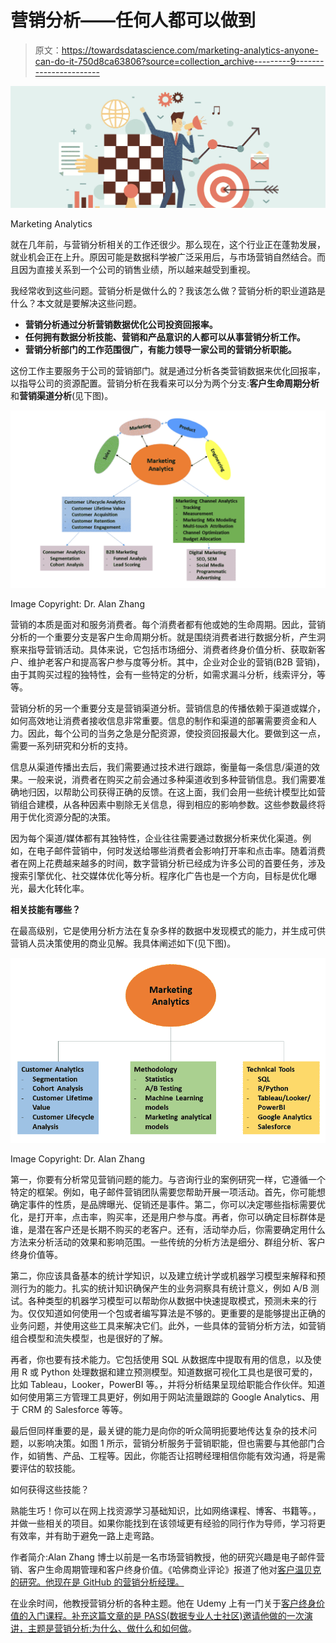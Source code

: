 # 营销分析——任何人都可以做到

> 原文：<https://towardsdatascience.com/marketing-analytics-anyone-can-do-it-750d8ca63806?source=collection_archive---------9----------------------->

![](img/b47210d2e226deb1e1c5620556bfa608.png)

Marketing Analytics

就在几年前，与营销分析相关的工作还很少。那么现在，这个行业正在蓬勃发展，就业机会正在上升。原因可能是数据科学被广泛采用后，与市场营销自然结合。而且因为直接关系到一个公司的销售业绩，所以越来越受到重视。

我经常收到这些问题。营销分析是做什么的？我该怎么做？营销分析的职业道路是什么？本文就是要解决这些问题。

*   **营销分析通过分析营销数据优化公司投资回报率。**
*   **任何拥有数据分析技能、营销和产品意识的人都可以从事营销分析工作。**
*   **营销分析部门的工作范围很广，有能力领导一家公司的营销分析职能。**

这份工作主要服务于公司的营销部门。就是通过分析各类营销数据来优化回报率，以指导公司的资源配置。营销分析在我看来可以分为两个分支:**客户生命周期分析**和**营销渠道分析**(见下图)。

![](img/dff03a06163119074eb4622d0b507ac4.png)

Image Copyright: Dr. Alan Zhang

营销的本质是面对和服务消费者。每个消费者都有他或她的生命周期。因此，营销分析的一个重要分支是客户生命周期分析。就是围绕消费者进行数据分析，产生洞察来指导营销活动。具体来说，它包括市场细分、消费者终身价值分析、获取新客户、维护老客户和提高客户参与度等分析。其中，企业对企业的营销(B2B 营销)，由于其购买过程的独特性，会有一些特定的分析，如需求漏斗分析，线索评分，等等。

营销分析的另一个重要分支是营销渠道分析。营销信息的传播依赖于渠道或媒介，如何高效地让消费者接收信息非常重要。信息的制作和渠道的部署需要资金和人力。因此，每个公司的当务之急是分配资源，使投资回报最大化。要做到这一点，需要一系列研究和分析的支持。

信息从渠道传播出去后，我们需要通过技术进行跟踪，衡量每一条信息/渠道的效果。一般来说，消费者在购买之前会通过多种渠道收到多种营销信息。我们需要准确地归因，以帮助公司获得正确的反馈。在这上面，我们会用一些统计模型比如营销组合建模，从各种因素中剔除无关信息，得到相应的影响参数。这些参数最终将用于优化资源分配的决策。

因为每个渠道/媒体都有其独特性，企业往往需要通过数据分析来优化渠道。例如，在电子邮件营销中，何时发送给哪些消费者会影响打开率和点击率。随着消费者在网上花费越来越多的时间，数字营销分析已经成为许多公司的首要任务，涉及搜索引擎优化、社交媒体优化等分析。程序化广告也是一个方向，目标是优化曝光，最大化转化率。

**相关技能有哪些？**

在最高级别，它是使用分析方法在复杂多样的数据中发现模式的能力，并生成可供营销人员决策使用的商业见解。我具体阐述如下(见下图)。

![](img/a610f9cb27236ed6e9d939678724cbf8.png)

Image Copyright: Dr. Alan Zhang

第一，你要有分析常见营销问题的能力。与咨询行业的案例研究一样，它遵循一个特定的框架。例如，电子邮件营销团队需要您帮助开展一项活动。首先，你可能想确定事件的性质，是品牌曝光、促销还是事件。第二，你可以决定哪些指标需要优化，是打开率，点击率，购买率，还是用户参与度。再者，你可以确定目标群体是谁，是潜在客户还是长期不购买的老客户。还有，活动举办后，你需要确定用什么方法来分析活动的效果和影响范围。一些传统的分析方法是细分、群组分析、客户终身价值等。

第二，你应该具备基本的统计学知识，以及建立统计学或机器学习模型来解释和预测行为的能力。扎实的统计知识确保产生的业务洞察具有统计意义，例如 A/B 测试。各种类型的机器学习模型可以帮助你从数据中快速提取模式，预测未来的行为。仅仅知道如何使用一个包或者编写算法是不够的。更重要的是能够提出正确的业务问题，并使用这些工具来解决它们。此外，一些具体的营销分析方法，如营销组合模型和流失模型，也是很好的了解。

再者，你也要有技术能力。它包括使用 SQL 从数据库中提取有用的信息，以及使用 R 或 Python 处理数据和建立预测模型。知道数据可视化工具也是很可爱的，比如 Tableau，Looker，PowerBI 等。，并将分析结果呈现给职能合作伙伴。知道如何使用第三方管理工具更好，例如用于网站流量跟踪的 Google Analytics、用于 CRM 的 Salesforce 等等。

最后但同样重要的是，最关键的能力是向你的听众简明扼要地传达复杂的技术问题，以影响决策。如图 1 所示，营销分析服务于营销职能，但也需要与其他部门合作，如销售、产品、工程等。因此，你能否让招聘经理相信你能有效沟通，将是需要评估的软技能。

如何获得这些技能？

熟能生巧！你可以在网上找资源学习基础知识，比如网络课程、博客、书籍等。，并做一些相关的项目。如果你能找到在该领域更有经验的同行作为导师，学习将更有效率，并有助于避免一路上走弯路。

作者简介:Alan Zhang 博士以前是一名市场营销教授，他的研究兴趣是电子邮件营销、客户生命周期管理和客户终身价值。《哈佛商业评论》报道了他对[客户温贝克的研究。他现在是 GitHub 的营销分析经理。](https://hbr.org/2016/03/winning-back-lost-customers)

在业余时间，他教授营销分析的各种主题。他在 Udemy 上有一门关于[客户终身价值的入门课程。补充这篇文章的是 PASS(数据专业人士社区)邀请他做的一次演讲，主题是](https://www.udemy.com/course/customer-acquisition-cost-and-customer-lifetime-value/?referralCode=0B26513CB2EBD4E0341E)[营销分析:为什么、做什么和如何做](https://appdev.pass.org/MeetingDetails.aspx?EventID=14293)。